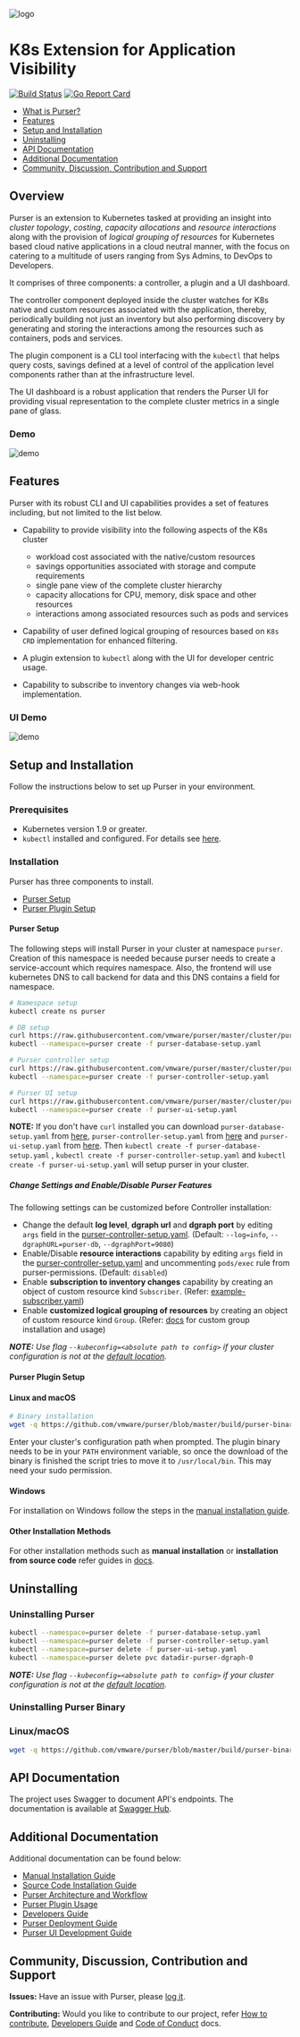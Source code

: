 ![logo](https://user-images.githubusercontent.com/42761785/53145168-2f4e4980-35c5-11e9-867b-8d637671ec23.png)
# K8s Extension for Application Visibility

[![Build Status](https://travis-ci.org/vmware/purser.svg?branch=master)](https://travis-ci.org/vmware/purser) [![Go Report Card](https://goreportcard.com/badge/github.com/vmware/purser)](https://goreportcard.com/report/github.com/vmware/purser)

- [What is Purser?](#overview)
- [Features](#features)
- [Setup and Installation](#setup-and-installation)
- [Uninstalling](#uninstalling)
- [API Documentation](#api-documentation)
- [Additional Documentation](#additional-documentation)
- [Community, Discussion, Contribution and Support](#community-discussion-contribution-and-support)

## Overview

Purser is an extension to Kubernetes tasked at providing an insight into *cluster topology*, *costing*, *capacity allocations* and *resource interactions* along with the provision of *logical grouping of resources* for Kubernetes based cloud native applications in a cloud neutral manner, with the focus on catering to a multitude of users ranging from Sys Admins, to DevOps to Developers.

It comprises of three components: a controller, a plugin and a UI dashboard.  

The controller component deployed inside the cluster watches for K8s native and custom resources associated with the application, thereby, periodically building not just an inventory but also performing discovery by generating and storing the interactions among the resources such as containers, pods and services.

The plugin component is a CLI tool interfacing with the `kubectl` that helps query costs, savings defined at a level of control of the application level components  rather than at the infrastructure level.

The UI dashboard is a robust application that renders the Purser UI for providing visual representation to the complete cluster metrics in a single pane of glass. 

### Demo

![demo](/docs/img/purser-cli.gif)

## Features

Purser with its robust CLI and UI capabilities provides a set of features including, but not limited to the list below.
 
 - Capability to provide visibility into the following aspects of the K8s cluster
    - workload cost associated with the native/custom resources
    - savings opportunities associated with storage and compute requirements
    - single pane view of the complete cluster hierarchy
    - capacity allocations for CPU, memory, disk space and other resources
    - interactions among associated resources such as pods and services
 
 - Capability of user defined logical grouping of resources based on `K8s CRD` implementation for enhanced filtering.
 
 - A plugin extension to `kubectl` along with the UI for developer centric usage.
 
 - Capability to subscribe to inventory changes via web-hook implementation. 

### UI Demo

 ![demo](https://user-images.githubusercontent.com/42761785/49430222-74d25600-f7d0-11e8-97ad-ba1388fb6d8f.gif)

## Setup and Installation

Follow the instructions below to set up Purser in your environment.  

### Prerequisites

- Kubernetes version 1.9 or greater.
- `kubectl` installed and configured. For details see [here](https://kubernetes.io/docs/tasks/tools/install-kubectl/).

### Installation

Purser has three components to install.

- [Purser Setup](./README.md#Purser-Setup)
- [Purser Plugin Setup](./README.md#Purser-Plugin-Setup)

#### Purser Setup
The following steps will install Purser in your cluster at namespace `purser`.
Creation of this namespace is needed because purser needs to create a service-account which requires namespace.
Also, the frontend will use kubernetes DNS to call backend for data and this DNS contains a field for namespace.
``` bash
# Namespace setup
kubectl create ns purser

# DB setup
curl https://raw.githubusercontent.com/vmware/purser/master/cluster/purser-database-setup.yaml -O
kubectl --namespace=purser create -f purser-database-setup.yaml

# Purser controller setup
curl https://raw.githubusercontent.com/vmware/purser/master/cluster/purser-controller-setup.yaml -O
kubectl --namespace=purser create -f purser-controller-setup.yaml

# Purser UI setup
curl https://raw.githubusercontent.com/vmware/purser/master/cluster/purser-ui-setup.yaml -O
kubectl --namespace=purser create -f purser-ui-setup.yaml
```
**NOTE:** If you don't have `curl` installed you can download `purser-database-setup.yaml` from [here](./cluster/purser-database-setup.yaml), `purser-controller-setup.yaml` from [here](cluster/purser-controller-setup.yaml) and `purser-ui-setup.yaml` from [here](cluster/purser-ui-setup.yaml). 
Then `kubectl create -f purser-database-setup.yaml` ,
`kubectl create -f purser-controller-setup.yaml` and `kubectl create -f purser-ui-setup.yaml` will setup purser in your cluster.

##### Change Settings and Enable/Disable Purser Features

The following settings can be customized before Controller installation:

- Change the default **log level**, **dgraph url** and **dgraph port** by editing `args` field in the [purser-controller-setup.yaml](cluster/purser-controller-setup.yaml). (Default: `--log=info`, `--dgraphURL=purser-db`, `--dgraphPort=9080`)
- Enable/Disable **resource interactions** capability by editing `args` field in the [purser-controller-setup.yaml](cluster/purser-controller-setup.yaml) and uncommenting `pods/exec` rule from purser-permissions. (Default: `disabled`)
- Enable **subscription to inventory changes** capability by creating an object of custom resource kind `Subscriber`. (Refer: [example-subscriber.yaml](./cluster/artifacts/example-subscriber.yaml))
- Enable **customized logical grouping of resources** by creating an object of custom resource kind `Group`. (Refer: [docs](docs/custom-group-installation-and-usage.md) for custom group installation and usage)

_**NOTE:** Use flag `--kubeconfig=<absolute path to config>` if your cluster configuration is not at the [default location](https://kubernetes.io/docs/concepts/configuration/organize-cluster-access-kubeconfig/#the-kubeconfig-environment-variable)._

#### Purser Plugin Setup

#### Linux and macOS

``` bash
# Binary installation
wget -q https://github.com/vmware/purser/blob/master/build/purser-binary-install.sh && sh purser-binary-install.sh
```

Enter your cluster's configuration path when prompted. The plugin binary needs to be in your `PATH` environment variable, so once the download of the binary is finished the script tries to move it to `/usr/local/bin`. This may need your sudo permission.

#### Windows

For installation on Windows follow the steps in the [manual installation guide](./docs/manual-installation.md).

#### Other Installation Methods

For other installation methods such as **manual installation** or **installation from source code** refer guides in [docs](./docs).

## Uninstalling

### Uninstalling Purser

``` bash
kubectl --namespace=purser delete -f purser-database-setup.yaml
kubectl --namespace=purser delete -f purser-controller-setup.yaml
kubectl --namespace=purser delete -f purser-ui-setup.yaml
kubectl --namespace=purser delete pvc datadir-purser-dgraph-0
```


_**NOTE:** Use flag `--kubeconfig=<absolute path to config>` if your cluster configuration is not at the [default location](https://kubernetes.io/docs/concepts/configuration/organize-cluster-access-kubeconfig/#the-kubeconfig-environment-variable)._

### Uninstalling Purser Binary

### Linux/macOS

``` bash
wget -q https://github.com/vmware/purser/blob/master/build/purser-binary-uninstall.sh && sh purser-binary-uninstall.sh
```

## API Documentation

The project uses Swagger to document API's endpoints. The documentation is available at [Swagger Hub](https://app.swaggerhub.com/apis/hemani19/purser/1.0.0).

## Additional Documentation

Additional documentation can be found below:

- [Manual Installation Guide](./docs/manual-installation.md)
- [Source Code Installation Guide](./docs/sourcecode-installation.md)
- [Purser Architecture and Workflow](./docs/architecture.md)
- [Purser Plugin Usage](./docs/plugin-usage.md)
- [Developers Guide](./docs/developers-guide.md)
- [Purser Deployment Guide](./docs/purser-deployment.md)
- [Purser UI Development Guide](./ui/README.md)

## Community, Discussion, Contribution and Support

**Issues:** Have an issue with Purser, please [log it](https://github.com/vmware/purser/issues).

**Contributing:** Would you like to contribute to our project, refer [How to contribute](./CONTRIBUTING.md), [Developers Guide](./docs/developers-guide.md) and [Code of Conduct](./CODE_OF_CONDUCT.md) docs.
